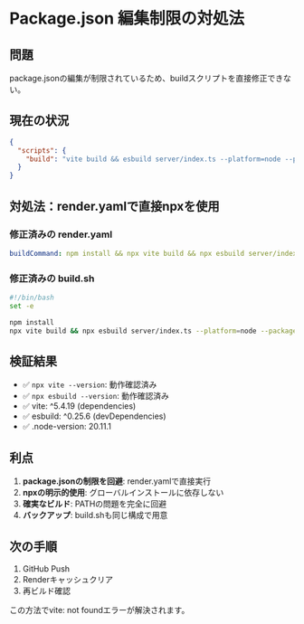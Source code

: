 # Package.json 編集制限の対処法

## 問題
package.jsonの編集が制限されているため、buildスクリプトを直接修正できない。

## 現在の状況
```json
{
  "scripts": {
    "build": "vite build && esbuild server/index.ts --platform=node --packages=external --bundle --format=esm --outdir=dist"
  }
}
```

## 対処法：render.yamlで直接npxを使用

### 修正済みの render.yaml
```yaml
buildCommand: npm install && npx vite build && npx esbuild server/index.ts --platform=node --packages=external --bundle --format=esm --outdir=dist
```

### 修正済みの build.sh
```bash
#!/bin/bash
set -e

npm install
npx vite build && npx esbuild server/index.ts --platform=node --packages=external --bundle --format=esm --outdir=dist
```

## 検証結果
- ✅ `npx vite --version`: 動作確認済み
- ✅ `npx esbuild --version`: 動作確認済み
- ✅ vite: ^5.4.19 (dependencies)
- ✅ esbuild: ^0.25.6 (devDependencies)
- ✅ .node-version: 20.11.1

## 利点
1. **package.jsonの制限を回避**: render.yamlで直接実行
2. **npxの明示的使用**: グローバルインストールに依存しない
3. **確実なビルド**: PATHの問題を完全に回避
4. **バックアップ**: build.shも同じ構成で用意

## 次の手順
1. GitHub Push
2. Renderキャッシュクリア
3. 再ビルド確認

この方法でvite: not foundエラーが解決されます。